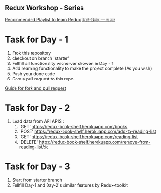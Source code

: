 ## Redux Workshop - Series

[Recommended Playlist to learn Redux](https://www.youtube.com/watch?v=9boMnm5X9ak&list=PLC3y8-rFHvwheJHvseC3I0HuYI2f46oAK)
[রিয়েক্ট-রিডাক্স — দ্য ত্রাস](https://www.youtube.com/watch?v=9boMnm5X9ak&list=PLC3y8-rFHvwheJHvseC3I0HuYI2f46oAK)




# Task for Day - 1 

1. Frok this repository
2. checkout on branch 'starter'
3. Fullfill all functionality wicherver showen in Day - 1
4. Add reaming functionality to make the project complete (As you wish)
5. Push your done code 
6. Give a pull request to this repo

[Guide for fork and pull request](https://docs.github.com/en/github/collaborating-with-issues-and-pull-requests/proposing-changes-to-your-work-with-pull-requests/creating-a-pull-request-from-a-fork)

# Task for Day - 2

1. Load data from API 
    APIS : 
    1. 'GET'    https://redux-book-shelf.herokuapp.com/books
    2. 'POST'   https://redux-book-shelf.herokuapp.com/add-to-reading-list
    3. 'GET'    https://redux-book-shelf.herokuapp.com/reading-list
    4. 'DELETE' https://redux-book-shelf.herokuapp.com/remove-from-reading-list/:id

# Task for Day - 3
1. Start from starter branch
2. Fullfill Day-1 and Day-2's similar features by Redux-toolkit



